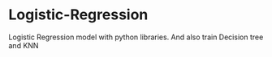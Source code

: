 # Logistic-Regression
Logistic Regression model with python libraries.
And also train Decision tree and KNN
